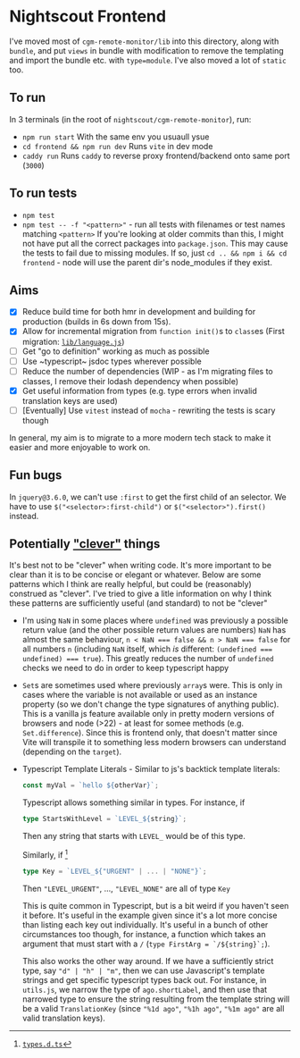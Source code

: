 # Nightscout Frontend

I've moved most of `cgm-remote-monitor/lib` into this directory, along with `bundle`, and put `views` in bundle with modification to remove the
templating and import the bundle etc. with `type=module`. I've also moved a lot of `static` too.

## To run

In 3 terminals (in the root of `nightscout/cgm-remote-monitor`), run:

- `npm run start` With the same env you usuaull ysue
- `cd frontend && npm run dev` Runs `vite` in dev mode
- `caddy run` Runs `caddy` to reverse proxy frontend/backend onto same port (`3000`)

## To run tests

- `npm test`
- `npm test -- -f "<pattern>"` - run all tests with filenames or test names matching `<pattern>`
If you're looking at older commits than this, I might not have put all the correct packages into `package.json`. 
This may cause the tests to fail due to missing modules.
If so, just `cd .. && npm i && cd frontend` - node will use the parent dir's node_modules if they exist.

## Aims

- [x] Reduce build time for both hmr in development and building for production (builds in 6s down from 15s).
- [x] Allow for incremental migration from `function init()`s to `class`es (First migration: [`lib/language.js`](https://github.com/jameslounds/cgm-remote-monitor/blob/vite-migration/frontend/lib/language.js))
- [ ] Get "go to definition" working as much as possible
- [ ] Use ~typescript~ jsdoc types wherever possible
- [ ] Reduce the number of dependencies (WIP - as I'm migrating files to classes, I remove their lodash dependency when possible)
- [x] Get useful information from types (e.g. type errors when invalid translation keys are used)
- [ ] [Eventually] Use `vitest` instead of `mocha` - rewriting the tests is scary though

In general, my aim is to migrate to a more modern tech stack to make it easier and more enjoyable to work on.

## Fun bugs

In `jquery@3.6.0`, we can't use `:first` to get the first child of an selector. We have to use `$("<selector>:first-child")` or `$("<selector>").first()` instead.

## Potentially ["clever"](https://www.simplethread.com/dont-be-clever/) things

It's best not to be "clever" when writing code. It's more important to be clear than it is to be concise or elegant or whatever.
Below are some patterns which I think are really helpful, but could be (reasonably) construed as "clever".
I've tried to give a litle information on why I think these patterns are sufficiently useful (and standard) to not be "clever"

- I'm using `NaN` in some places where `undefined` was previously a possible return value (and the other possible return values are numbers)
  `NaN` has almost the same behaviour, `n < NaN === false && n > NaN === false` for all numbers `n` (including `NaN` itself, which _is_ different: `(undefined === undefined) === true`).
  This greatly reduces the number of `undefined` checks we need to do in order to keep typescript happy
- `Set`s are sometimes used where previously `array`s were. This is only in cases where the variable is not available or used as an instance property (so we don't change the type signatures of anything public). This is a vanilla js feature available only in pretty modern versions of browsers and node (>22) - at least for somee methods (e.g. `Set.difference`). Since this is frontend only, that doesn't matter since Vite will transpile it to something less modern browsers can understand (depending on the `target`).
- Typescript Template Literals - Similar to js's backtick template literals:

  ```ts
  const myVal = `hello ${otherVar}`;
  ```

  Typescript allows something similar in types. 
  For instance, if

  ```ts
  type StartsWithLevel = `LEVEL_${string}`;
  ```

  Then any string that starts with `LEVEL_` would be of this type. 
  
  Similarly, if [^1]

  ```ts
  type Key = `LEVEL_${"URGENT" | ... | "NONE"}`;
  ```

  Then `"LEVEL_URGENT"`, ..., `"LEVEL_NONE"` are all of type `Key`

  This is quite common in Typescript, but is a bit weird if you haven't seen it before.
  It's useful in the example given since it's a lot more concise than listing each key out individually. It's useful in a bunch of other circumstances too though, for instance, a function which takes an argument that must start with a `/` (``type FirstArg = `/${string}`;``).

  This also works the other way around. If we have a sufficiently strict type, say `"d" | "h" | "m"`, then we can use Javascript's template strings and get specific typescript types back out. For instance, in `utils.js`, we narrow the type of `ago.shortLabel`, and then use that narrowed type to ensure the string resulting from the template string will be a valid `TranslationKey` (since `"%1d ago"`, `"%1h ago"`, `"%1m ago"` are all valid translation keys).

  [^1]: [`types.d.ts`](./frontend/lib/types.d.ts)
